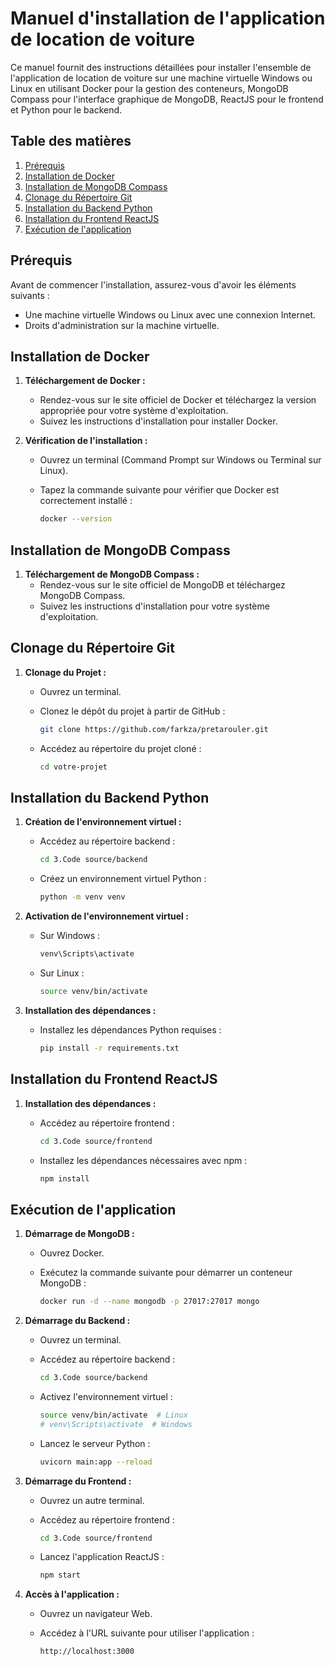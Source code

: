 # Manuel d'installation de l'application de location de voiture

Ce manuel fournit des instructions détaillées pour installer l'ensemble de l'application de location de voiture sur une machine virtuelle Windows ou Linux en utilisant Docker pour la gestion des conteneurs, MongoDB Compass pour l'interface graphique de MongoDB, ReactJS pour le frontend et Python pour le backend.

## Table des matières

1. [Prérequis](#prérequis)
2. [Installation de Docker](#installation-de-docker)
3. [Installation de MongoDB Compass](#installation-de-mongodb-compass)
4. [Clonage du Répertoire Git](#clonage-du-répertoire-git)
5. [Installation du Backend Python](#installation-du-backend-python)
6. [Installation du Frontend ReactJS](#installation-du-frontend-reactjs)
7. [Exécution de l'application](#exécution-de-lapplication)

## Prérequis

Avant de commencer l'installation, assurez-vous d'avoir les éléments suivants :

- Une machine virtuelle Windows ou Linux avec une connexion Internet.
- Droits d'administration sur la machine virtuelle.

## Installation de Docker

1. **Téléchargement de Docker :**
   - Rendez-vous sur le site officiel de Docker et téléchargez la version appropriée pour votre système d'exploitation.
   - Suivez les instructions d'installation pour installer Docker.

2. **Vérification de l'installation :**
   - Ouvrez un terminal (Command Prompt sur Windows ou Terminal sur Linux).
   - Tapez la commande suivante pour vérifier que Docker est correctement installé :

     ```bash
     docker --version
     ```

## Installation de MongoDB Compass

1. **Téléchargement de MongoDB Compass :**
   - Rendez-vous sur le site officiel de MongoDB et téléchargez MongoDB Compass.
   - Suivez les instructions d'installation pour votre système d'exploitation.

## Clonage du Répertoire Git

1. **Clonage du Projet :**
   - Ouvrez un terminal.
   - Clonez le dépôt du projet à partir de GitHub :

     ```bash
     git clone https://github.com/farkza/pretarouler.git
     ```

   - Accédez au répertoire du projet cloné :

     ```bash
     cd votre-projet
     ```

## Installation du Backend Python

1. **Création de l'environnement virtuel :**
   - Accédez au répertoire backend :

     ```bash
     cd 3.Code source/backend
     ```

   - Créez un environnement virtuel Python :

     ```bash
     python -m venv venv
     ```

2. **Activation de l'environnement virtuel :**
   - Sur Windows :

     ```bash
     venv\Scripts\activate
     ```

   - Sur Linux :

     ```bash
     source venv/bin/activate
     ```

3. **Installation des dépendances :**
   - Installez les dépendances Python requises :

     ```bash
     pip install -r requirements.txt
     ```

## Installation du Frontend ReactJS

1. **Installation des dépendances :**
   - Accédez au répertoire frontend :

     ```bash
     cd 3.Code source/frontend
     ```

   - Installez les dépendances nécessaires avec npm :

     ```bash
     npm install
     ```

## Exécution de l'application

1. **Démarrage de MongoDB :**
   - Ouvrez Docker.
   - Exécutez la commande suivante pour démarrer un conteneur MongoDB :

     ```bash
     docker run -d --name mongodb -p 27017:27017 mongo
     ```

2. **Démarrage du Backend :**
   - Ouvrez un terminal.
   - Accédez au répertoire backend :

     ```bash
     cd 3.Code source/backend
     ```

   - Activez l'environnement virtuel :

     ```bash
     source venv/bin/activate  # Linux
     # venv\Scripts\activate  # Windows
     ```

   - Lancez le serveur Python :

     ```bash
     uvicorn main:app --reload
     ```

3. **Démarrage du Frontend :**
   - Ouvrez un autre terminal.
   - Accédez au répertoire frontend :

     ```bash
     cd 3.Code source/frontend
     ```

   - Lancez l'application ReactJS :

     ```bash
     npm start
     ```

4. **Accès à l'application :**
   - Ouvrez un navigateur Web.
   - Accédez à l'URL suivante pour utiliser l'application :

     ```bash
     http://localhost:3000
     ```
